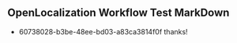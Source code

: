 ## OpenLocalization Workflow Test MarkDown
* 60738028-b3be-48ee-bd03-a83ca3814f0f thanks!

<!--HONumber=Sep16_HO1-->


